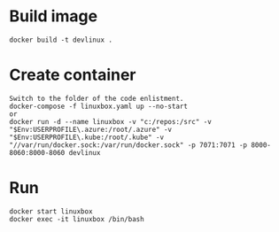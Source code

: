 # Build image
    docker build -t devlinux .

<!-- # Push image
    az login
    az acr login -n torusdev
    docker push torusdev.azurecr.io/devlinux -->

# Create container
    Switch to the folder of the code enlistment.
    docker-compose -f linuxbox.yaml up --no-start
    or
    docker run -d --name linuxbox -v "c:/repos:/src" -v "$Env:USERPROFILE\.azure:/root/.azure" -v "$Env:USERPROFILE\.kube:/root/.kube" -v "//var/run/docker.sock:/var/run/docker.sock" -p 7071:7071 -p 8000-8060:8000-8060 devlinux
# Run
    docker start linuxbox
    docker exec -it linuxbox /bin/bash
